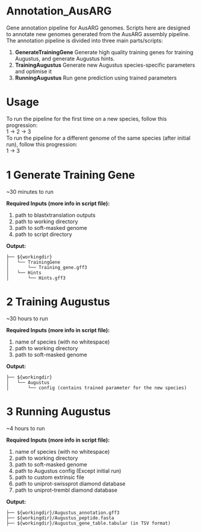 # Annotation_AusARG

Gene annotation pipeline for AusARG genomes. Scripts here are designed to annotate new genomes generated from the AusARG assembly pipeline. The annotation pipeline is divided into three main parts/scripts:
1. **GenerateTrainingGene** Generate high quality training genes for training Augustus, and generate Augustus hints.
2. **TrainingAugustus** Generate new Augustus species-specific parameters and optimise it
3. **RunningAugustus** Run gene prediction using trained parameters

# Usage

To run the pipeline for the first time on a new species, follow this progression:  
1 -> 2 -> 3  
To run the pipeline for a different genome of the same species (after initial run), follow this progression:  
1 -> 3  

# 1 Generate Training Gene
~30 minutes to run  

**Required Inputs (more info in script file):**
1. path to blastxtranslation outputs
2. path to working directory
3. path to soft-masked genome
4. path to script directory

**Output:**
```
├── ${workingdir}
│   └── TrainingGene
│       └── Training_gene.gff3
│   └── Hints
│       └── Hints.gff3
```

# 2 Training Augustus
~30 hours to run  

**Required Inputs (more info in script file):**
1. name of species (with no whitespace)
2. path to working directory
3. path to soft-masked genome

**Output:**
```
├── ${workingdir}
│   └── Augustus
│       └── config (contains trained parameter for the new species)
```

# 3 Running Augustus
~4 hours to run  

**Required Inputs (more info in script file):**
1. name of species (with no whitespace)
2. path to working directory
3. path to soft-masked genome
4. path to Augustus config (Except initial run)
5. path to custom extrinsic file
6. path to uniprot-swissprot diamond database
7. path to uniprot-trembl diamond database

**Output:**
```
├── ${workingdir}/Augustus_annotation.gff3
├── ${workingdir}/Augustus_peptide.fasta
├── ${workingdir}/Augustus_gene_table.tabular (in TSV format)
```